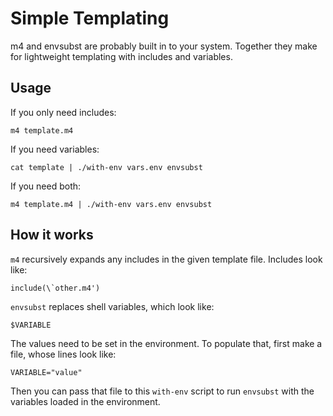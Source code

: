 # Simple Templating

m4 and envsubst are probably built in to your system. Together they make for lightweight templating with includes and variables.

## Usage

If you only need includes:

```
m4 template.m4
```

If you need variables:

```
cat template | ./with-env vars.env envsubst
```

If you need both:

```
m4 template.m4 | ./with-env vars.env envsubst
```

## How it works

`m4` recursively expands any includes in the given template file. Includes look like:

```
include(\`other.m4')
```

`envsubst` replaces shell variables, which look like:

```
$VARIABLE
```

The values need to be set in the environment. To populate that, first make a file, whose lines look like:

```
VARIABLE="value"
```

Then you can pass that file to this `with-env` script to run `envsubst` with the variables loaded in the environment.

